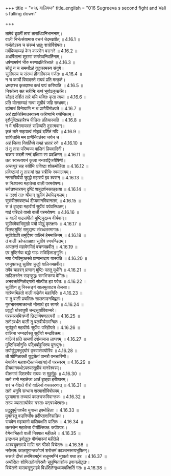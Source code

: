 +++
title = "०१६ वालिवधः"
title_english = "016 Sugreeva s second fight and Vali s falling down"

+++


  
तामेवं ब्रुवतीं तारां ताराधिपनिभाननाम्।  
वाली निर्भर्त्सयामास वचनं चेदमब्रवीत् ॥ 4.16.1 ॥   
गर्जतोऽस्य च संरम्भं भ्रातुः शत्रोर्विशेषतः।  
मर्षयिष्याम्यहं केन कारणेन वरानने ॥ 4.16.2 ॥   
अधर्षितानां शूराणां समरेष्वनिवर्तिनाम्।  
धर्षणामर्षणं भीरु मरणादतिरिच्यते ॥ 4.16.3 ॥   
सोढुं न च समर्थोऽहं युद्धकामस्य संयुगे।  
सुग्रीवस्य च संरम्भं हीनग्रीवस्य गर्जतः ॥ 4.16.4 ॥   
न च कार्यो विषादस्ते राघवं प्रति मत्कृते।  
ध्रमज्ञश्च कृतज्ञश्च कथं पापं करिष्यति ॥ 4.16.5 ॥   
निवर्तस्व सह स्त्रीभिः कथं भूयोऽनुच्छसि।  
सौहृदं दर्शितं तारे मयि भक्तिः कृता त्वया ॥ 4.16.6 ॥   
प्रति योत्साम्यहं गत्वा सुग्रीवं जहि सम्भ्रमम्।  
दर्पमात्रं विनेष्यामि न च प्राणैर्विमोक्ष्यते ॥ 4.16.7 ॥   
अहं ह्याजिस्थितस्यास्य करिष्यामि यथेप्सितम्।  
वृक्षैर्मुष्टिप्रहारैश्च पीडितः प्रतियास्यति ॥ 4.16.8 ॥   
न मे गर्वितमायस्तं सहिष्यति दुरात्मवान्।  
कृतं तारे सहायत्वं सौहृदं दर्शितं मयि ॥ 4.16.9 ॥   
शापितासि मम प्राणैर्निवर्तस्व जयेन च।  
अहं जित्वा निवर्तिष्ये तमहं भ्रातरं रणे ॥ 4.16.10 ॥   
तं तु तारा परिष्वज्य वालिनं प्रियवादिनी।  
चकार रुदती मन्दं दक्षिणा सा प्रदक्षिणम् ॥ 4.16.11 ॥   
ततः स्वस्त्ययनं कृत्वा मन्त्रवद्विजयैषिणी।  
अन्तःपुरं सह स्त्रीभिः प्रविष्टा शोकमोहिता ॥ 4.16.12 ॥   
प्रविष्टायां तु तारायां सह स्त्रीभिः स्वमालयम्।  
नगरान्निर्ययौ क्रुद्धो महासर्प इव श्वसन् ॥ 4.16.13 ॥   
स निःश्वस्य महातेजा वाली परमरोषणः।  
सर्वतश्चारयन् दृष्टिं शत्रुदर्शनकाङ्क्षया ॥ 4.16.14 ॥   
स ददर्श ततः श्रीमान् सुग्रीवं हेमपिङ्गलम्।  
सुसंवीतमवष्टब्धं दीप्यमानमिवानलम् ॥ 4.16.15 ॥   
स तं दृष्ट्वा महावीर्यं सुग्रीवं पर्यवस्थितम्।  
गाढं परिदधे वासो वाली परमरोषणः ॥ 4.16.16 ॥   
स वाली गाढसंवीतो मुष्टिमुद्यम्य वीर्यवान्।  
सुग्रीवमेवाभिमुखो ययौ योद्धुं कृतक्षणः ॥ 4.16.17 ॥   
श्लिष्टमुष्टिं समुद्यम्य संरब्धतरमागतः।  
सुग्रीवोऽपि तमुद्दिश्य वालिनं हेममालिनम् ॥ 4.16.18 ॥   
तं वाली क्रोधताम्राक्षः सुग्रीवं रणपण्डितम्।  
आपतन्तं महावेगमिदं वचनमब्रवीत् ॥ 4.16.19 ॥   
एष मुष्टिर्मया बद्धो गाढः सन्निहिताङ्गुलिः।  
मया वेगविमुक्तस्ते प्राणानादाय यास्यति ॥ 4.16.20 ॥   
एवमुक्तस्तु सुग्रीवः क्रुद्धो वालिनमब्रवीत्।  
तवैव चाहरन् प्राणान् मुष्टिः पततु मूर्धनि ॥ 4.16.21 ॥   
ताडितस्तेन सङ्क्रुद्धः समभिक्रम्य वेगितः।  
अभवच्छोणितोद्गारी सोत्पीड इव पर्वतः ॥ 4.16.22 ॥   
सुग्रीवेण तु निस्सङ्गं सालमुत्पाट्य तेजसा।  
गात्रेष्वभिहतो वाली वज्रेणेव महागिरिः ॥ 4.16.23 ॥   
स तु वाली प्रचलितः सालताडनविह्वलः।  
गुरुभारसमाक्रान्तो नौसार्थ इव सागरे ॥ 4.16.24 ॥   
प्रवृद्धौ घोरवपुषौ चन्द्रसूर्याविवाम्बरे।  
परस्परममित्रघ्नौ छिद्रान्वेषणतत्परौ ॥ 4.16.25 ॥   
ततोऽवर्धत वाली तु बलवीर्यसमन्वितः।  
सूर्यपुत्रो महावीर्यः सुग्रीवः परिहीयते ॥ 4.16.26 ॥   
वालिना भग्नदर्पस्तु सुग्रीवो मन्दविक्रमः।  
वालिनं प्रति सामर्षो दर्शयामास लाघवम् ॥ 4.16.27 ॥   
मुष्टिभिर्जानुभिः पद्भिर्बाहुभिश्च पुनःपुनः।  
तयोर्युद्धमभूद्घोरं वृत्रवासवयोरिव ॥ 4.16.28 ॥   
तौ शोणिताक्तौ युद्ध्येतां वानरौ वनचारिणौ।  
मेघाविव महाशब्दैस्तर्जमा(या)नौ परस्परम् ॥ 4.16.29 ॥   
हीयमानमथोऽपश्यत्सुग्रीवं वानरेश्वरम्।  
वीक्षमाणं दिशश्चैव राघवः स मुहुर्मुहुः ॥ 4.16.30 ॥   
ततो रामो महातेजा आर्तं दृष्ट्वा हरीश्वरम्।  
शरं च वीक्षते वीरो वालिनो वधकारणात् ॥ 4.16.31 ॥   
ततो धनुषि सन्धाय शरमाशीविषोपमम्।  
पूरयामास तच्चापं कालचक्रमिवान्तकः ॥ 4.16.32 ॥   
तस्य ज्यातलघोषेण त्रस्ताः पत्त्ररथेश्वराः।  
प्रदुद्रुवुर्मृगाश्चैव युगान्त इवमोहिताः ॥ 4.16.33 ॥   
मुक्तस्तु वज्रनिर्घोषः प्रदीप्ताशनिसन्निभः।  
राघवेण महाबाणो वालिवक्षसि पातितः ॥ 4.16.34 ॥   
ततस्तेन महातेजा वीर्योत्सिक्तः कपीश्वरः।  
वेगेनाभिहतो वाली निपपात महीतले ॥ 4.16.35 ॥   
इन्द्रध्वज इवोद्धूतः पौर्णमास्यां महीतेले।  
आश्वयुक्समये मासि गत श्रीको विचेतनः ॥ 4.16.36 ॥   
नरोत्तमः कालयुगान्तकोपमं शरोत्तमं काञ्चनरूप्यभूषितम्।  
ससर्ज दीप्तं तममित्रमर्द्दनं सधूममग्निं मुखतो यथा हरः ॥ 4.16.37 ॥   
अथोक्षितः शोणिततोयविस्रवैः सुपुष्पिताशोक इवानलोद्धतः।  
विचेतनो वासवसूनुराहवे विभ्रंशितेन्द्रध्वजवत्क्षितिं गतः ॥ 4.16.38 ॥   
